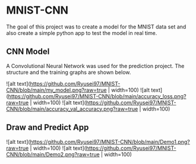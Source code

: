 # MNIST-CNN

The goal of this project was to create a model for the MNIST data set and also create a simple python app to test the model in real time. 

## CNN Model

A Convolutional Neural Network was used for the prediction project. The structure and the training graphs are shown below. 

![alt text](https://github.com/Ryusei97/MNIST-CNN/blob/main/my_model.png?raw=true | width=100)
![alt text](https://github.com/Ryusei97/MNIST-CNN/blob/main/accuracy_loss.png?raw=true | width=100)
![alt text](https://github.com/Ryusei97/MNIST-CNN/blob/main/accuracy_val_accuracy.png?raw=true | width=100)

## Draw and Predict App 

![alt text](https://github.com/Ryusei97/MNIST-CNN/blob/main/Demo1.png?raw=true | width=100)
![alt text](https://github.com/Ryusei97/MNIST-CNN/blob/main/Demo2.png?raw=true | width=100)
